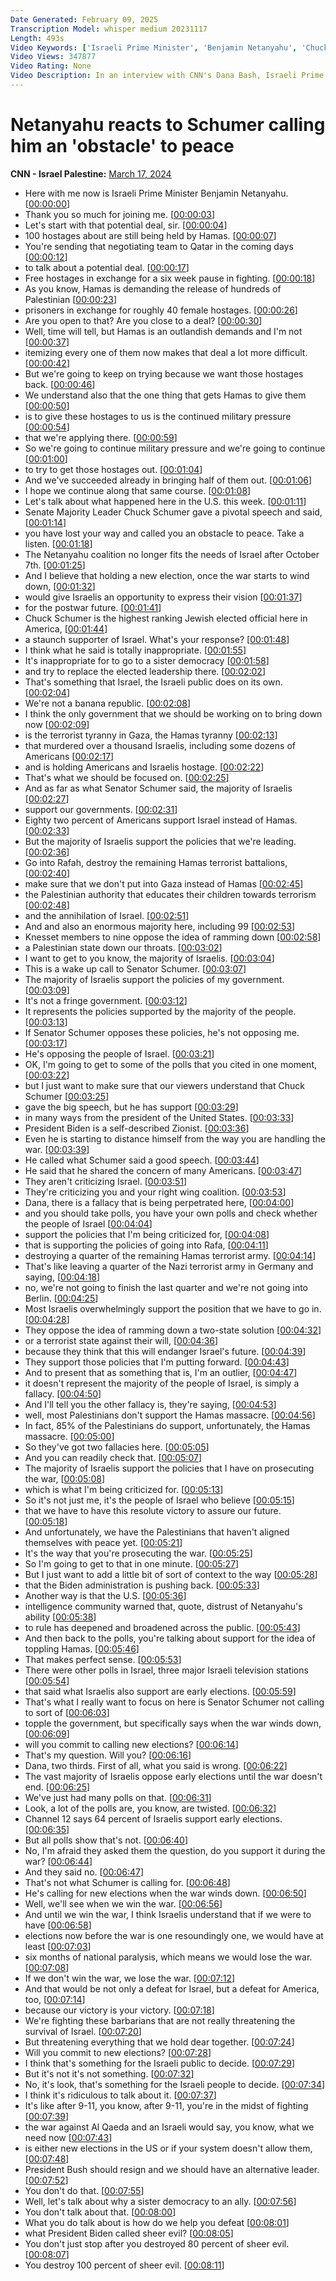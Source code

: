 ```yaml
---
Date Generated: February 09, 2025
Transcription Model: whisper medium 20231117
Length: 493s
Video Keywords: ['Israeli Prime Minister', 'Benjamin Netanyahu', 'Chuck Schumer', 'Israel', 'Hamas', 'Joe Biden', 'Dana Bash', 'State of the Union']
Video Views: 347877
Video Rating: None
Video Description: In an interview with CNN's Dana Bash, Israeli Prime Minister Benjamin Netanyahu calls Sen. Chuck Schumer's speech criticizing his leadership and calling for new elections "totally inappropriate". #CNN #News
---
```


# Netanyahu reacts to Schumer calling him an 'obstacle' to peace
**CNN - Israel Palestine:** [March 17, 2024](https://www.youtube.com/watch?v=jsxI0QjxJs8)
*  Here with me now is Israeli Prime Minister Benjamin Netanyahu. [[00:00:00](https://www.youtube.com/watch?v=jsxI0QjxJs8&t=0.0s)]
*  Thank you so much for joining me. [[00:00:03](https://www.youtube.com/watch?v=jsxI0QjxJs8&t=3.2s)]
*  Let's start with that potential deal, sir. [[00:00:04](https://www.youtube.com/watch?v=jsxI0QjxJs8&t=4.5200000000000005s)]
*  100 hostages about are still being held by Hamas. [[00:00:07](https://www.youtube.com/watch?v=jsxI0QjxJs8&t=7.84s)]
*  You're sending that negotiating team to Qatar in the coming days [[00:00:12](https://www.youtube.com/watch?v=jsxI0QjxJs8&t=12.08s)]
*  to talk about a potential deal. [[00:00:17](https://www.youtube.com/watch?v=jsxI0QjxJs8&t=17.04s)]
*  Free hostages in exchange for a six week pause in fighting. [[00:00:18](https://www.youtube.com/watch?v=jsxI0QjxJs8&t=18.96s)]
*  As you know, Hamas is demanding the release of hundreds of Palestinian [[00:00:23](https://www.youtube.com/watch?v=jsxI0QjxJs8&t=23.32s)]
*  prisoners in exchange for roughly 40 female hostages. [[00:00:26](https://www.youtube.com/watch?v=jsxI0QjxJs8&t=26.68s)]
*  Are you open to that? Are you close to a deal? [[00:00:30](https://www.youtube.com/watch?v=jsxI0QjxJs8&t=30.48s)]
*  Well, time will tell, but Hamas is an outlandish demands and I'm not [[00:00:37](https://www.youtube.com/watch?v=jsxI0QjxJs8&t=37.12s)]
*  itemizing every one of them now makes that deal a lot more difficult. [[00:00:42](https://www.youtube.com/watch?v=jsxI0QjxJs8&t=42.28s)]
*  But we're going to keep on trying because we want those hostages back. [[00:00:46](https://www.youtube.com/watch?v=jsxI0QjxJs8&t=46.84s)]
*  We understand also that the one thing that gets Hamas to give them [[00:00:50](https://www.youtube.com/watch?v=jsxI0QjxJs8&t=50.56s)]
*  is to give these hostages to us is the continued military pressure [[00:00:54](https://www.youtube.com/watch?v=jsxI0QjxJs8&t=54.52s)]
*  that we're applying there. [[00:00:59](https://www.youtube.com/watch?v=jsxI0QjxJs8&t=59.800000000000004s)]
*  So we're going to continue military pressure and we're going to continue [[00:01:00](https://www.youtube.com/watch?v=jsxI0QjxJs8&t=60.88s)]
*  to try to get those hostages out. [[00:01:04](https://www.youtube.com/watch?v=jsxI0QjxJs8&t=64.64s)]
*  And we've succeeded already in bringing half of them out. [[00:01:06](https://www.youtube.com/watch?v=jsxI0QjxJs8&t=66.36s)]
*  I hope we continue along that same course. [[00:01:08](https://www.youtube.com/watch?v=jsxI0QjxJs8&t=68.96000000000001s)]
*  Let's talk about what happened here in the U.S. this week. [[00:01:11](https://www.youtube.com/watch?v=jsxI0QjxJs8&t=71.72s)]
*  Senate Majority Leader Chuck Schumer gave a pivotal speech and said, [[00:01:14](https://www.youtube.com/watch?v=jsxI0QjxJs8&t=74.16s)]
*  you have lost your way and called you an obstacle to peace. Take a listen. [[00:01:18](https://www.youtube.com/watch?v=jsxI0QjxJs8&t=78.56s)]
*  The Netanyahu coalition no longer fits the needs of Israel after October 7th. [[00:01:25](https://www.youtube.com/watch?v=jsxI0QjxJs8&t=85.52s)]
*  And I believe that holding a new election, once the war starts to wind down, [[00:01:32](https://www.youtube.com/watch?v=jsxI0QjxJs8&t=92.03999999999999s)]
*  would give Israelis an opportunity to express their vision [[00:01:37](https://www.youtube.com/watch?v=jsxI0QjxJs8&t=97.24s)]
*  for the postwar future. [[00:01:41](https://www.youtube.com/watch?v=jsxI0QjxJs8&t=101.72s)]
*  Chuck Schumer is the highest ranking Jewish elected official here in America, [[00:01:44](https://www.youtube.com/watch?v=jsxI0QjxJs8&t=104.28s)]
*  a staunch supporter of Israel. What's your response? [[00:01:48](https://www.youtube.com/watch?v=jsxI0QjxJs8&t=108.44s)]
*  I think what he said is totally inappropriate. [[00:01:55](https://www.youtube.com/watch?v=jsxI0QjxJs8&t=115.52s)]
*  It's inappropriate for to go to a sister democracy [[00:01:58](https://www.youtube.com/watch?v=jsxI0QjxJs8&t=118.52s)]
*  and try to replace the elected leadership there. [[00:02:02](https://www.youtube.com/watch?v=jsxI0QjxJs8&t=122.47999999999999s)]
*  That's something that Israel, the Israeli public does on its own. [[00:02:04](https://www.youtube.com/watch?v=jsxI0QjxJs8&t=124.92s)]
*  We're not a banana republic. [[00:02:08](https://www.youtube.com/watch?v=jsxI0QjxJs8&t=128.2s)]
*  I think the only government that we should be working on to bring down now [[00:02:09](https://www.youtube.com/watch?v=jsxI0QjxJs8&t=129.8s)]
*  is the terrorist tyranny in Gaza, the Hamas tyranny [[00:02:13](https://www.youtube.com/watch?v=jsxI0QjxJs8&t=133.16s)]
*  that murdered over a thousand Israelis, including some dozens of Americans [[00:02:17](https://www.youtube.com/watch?v=jsxI0QjxJs8&t=137.72s)]
*  and is holding Americans and Israelis hostage. [[00:02:22](https://www.youtube.com/watch?v=jsxI0QjxJs8&t=142.96s)]
*  That's what we should be focused on. [[00:02:25](https://www.youtube.com/watch?v=jsxI0QjxJs8&t=145.88s)]
*  And as far as what Senator Schumer said, the majority of Israelis [[00:02:27](https://www.youtube.com/watch?v=jsxI0QjxJs8&t=147.24s)]
*  support our governments. [[00:02:31](https://www.youtube.com/watch?v=jsxI0QjxJs8&t=151.52s)]
*  Eighty two percent of Americans support Israel instead of Hamas. [[00:02:33](https://www.youtube.com/watch?v=jsxI0QjxJs8&t=153.24s)]
*  But the majority of Israelis support the policies that we're leading. [[00:02:36](https://www.youtube.com/watch?v=jsxI0QjxJs8&t=156.68s)]
*  Go into Rafah, destroy the remaining Hamas terrorist battalions, [[00:02:40](https://www.youtube.com/watch?v=jsxI0QjxJs8&t=160.68s)]
*  make sure that we don't put into Gaza instead of Hamas [[00:02:45](https://www.youtube.com/watch?v=jsxI0QjxJs8&t=165.0s)]
*  the Palestinian authority that educates their children towards terrorism [[00:02:48](https://www.youtube.com/watch?v=jsxI0QjxJs8&t=168.04000000000002s)]
*  and the annihilation of Israel. [[00:02:51](https://www.youtube.com/watch?v=jsxI0QjxJs8&t=171.4s)]
*  And and also an enormous majority here, including 99 [[00:02:53](https://www.youtube.com/watch?v=jsxI0QjxJs8&t=173.28s)]
*  Knesset members to nine oppose the idea of ramming down [[00:02:58](https://www.youtube.com/watch?v=jsxI0QjxJs8&t=178.84s)]
*  a Palestinian state down our throats. [[00:03:02](https://www.youtube.com/watch?v=jsxI0QjxJs8&t=182.96s)]
*  I want to get to you know, the majority of Israelis. [[00:03:04](https://www.youtube.com/watch?v=jsxI0QjxJs8&t=184.84s)]
*  This is a wake up call to Senator Schumer. [[00:03:07](https://www.youtube.com/watch?v=jsxI0QjxJs8&t=187.0s)]
*  The majority of Israelis support the policies of my government. [[00:03:09](https://www.youtube.com/watch?v=jsxI0QjxJs8&t=189.28s)]
*  It's not a fringe government. [[00:03:12](https://www.youtube.com/watch?v=jsxI0QjxJs8&t=192.72s)]
*  It represents the policies supported by the majority of the people. [[00:03:13](https://www.youtube.com/watch?v=jsxI0QjxJs8&t=193.96s)]
*  If Senator Schumer opposes these policies, he's not opposing me. [[00:03:17](https://www.youtube.com/watch?v=jsxI0QjxJs8&t=197.56s)]
*  He's opposing the people of Israel. [[00:03:21](https://www.youtube.com/watch?v=jsxI0QjxJs8&t=201.36s)]
*  OK, I'm going to get to some of the polls that you cited in one moment, [[00:03:22](https://www.youtube.com/watch?v=jsxI0QjxJs8&t=202.96s)]
*  but I just want to make sure that our viewers understand that Chuck Schumer [[00:03:25](https://www.youtube.com/watch?v=jsxI0QjxJs8&t=205.88s)]
*  gave the big speech, but he has support [[00:03:29](https://www.youtube.com/watch?v=jsxI0QjxJs8&t=209.88s)]
*  in many ways from the president of the United States. [[00:03:33](https://www.youtube.com/watch?v=jsxI0QjxJs8&t=213.72s)]
*  President Biden is a self-described Zionist. [[00:03:36](https://www.youtube.com/watch?v=jsxI0QjxJs8&t=216.52s)]
*  Even he is starting to distance himself from the way you are handling the war. [[00:03:39](https://www.youtube.com/watch?v=jsxI0QjxJs8&t=219.12s)]
*  He called what Schumer said a good speech. [[00:03:44](https://www.youtube.com/watch?v=jsxI0QjxJs8&t=224.36s)]
*  He said that he shared the concern of many Americans. [[00:03:47](https://www.youtube.com/watch?v=jsxI0QjxJs8&t=227.44s)]
*  They aren't criticizing Israel. [[00:03:51](https://www.youtube.com/watch?v=jsxI0QjxJs8&t=231.8s)]
*  They're criticizing you and your right wing coalition. [[00:03:53](https://www.youtube.com/watch?v=jsxI0QjxJs8&t=233.48s)]
*  Dana, there is a fallacy that is being perpetrated here, [[00:04:00](https://www.youtube.com/watch?v=jsxI0QjxJs8&t=240.56s)]
*  and you should take polls, you have your own polls and check whether the people of Israel [[00:04:04](https://www.youtube.com/watch?v=jsxI0QjxJs8&t=244.24s)]
*  support the policies that I'm being criticized for, [[00:04:08](https://www.youtube.com/watch?v=jsxI0QjxJs8&t=248.6s)]
*  that is supporting the policies of going into Rafa, [[00:04:11](https://www.youtube.com/watch?v=jsxI0QjxJs8&t=251.84s)]
*  destroying a quarter of the remaining Hamas terrorist army. [[00:04:14](https://www.youtube.com/watch?v=jsxI0QjxJs8&t=254.96s)]
*  That's like leaving a quarter of the Nazi terrorist army in Germany and saying, [[00:04:18](https://www.youtube.com/watch?v=jsxI0QjxJs8&t=258.59999999999997s)]
*  no, we're not going to finish the last quarter and we're not going into Berlin. [[00:04:25](https://www.youtube.com/watch?v=jsxI0QjxJs8&t=265.0s)]
*  Most Israelis overwhelmingly support the position that we have to go in. [[00:04:28](https://www.youtube.com/watch?v=jsxI0QjxJs8&t=268.84s)]
*  They oppose the idea of ramming down a two-state solution [[00:04:32](https://www.youtube.com/watch?v=jsxI0QjxJs8&t=272.8s)]
*  or a terrorist state against their will, [[00:04:36](https://www.youtube.com/watch?v=jsxI0QjxJs8&t=276.59999999999997s)]
*  because they think that this will endanger Israel's future. [[00:04:39](https://www.youtube.com/watch?v=jsxI0QjxJs8&t=279.52s)]
*  They support those policies that I'm putting forward. [[00:04:43](https://www.youtube.com/watch?v=jsxI0QjxJs8&t=283.32s)]
*  And to present that as something that is, I'm an outlier, [[00:04:47](https://www.youtube.com/watch?v=jsxI0QjxJs8&t=287.12s)]
*  it doesn't represent the majority of the people of Israel, is simply a fallacy. [[00:04:50](https://www.youtube.com/watch?v=jsxI0QjxJs8&t=290.48s)]
*  And I'll tell you the other fallacy is, they're saying, [[00:04:53](https://www.youtube.com/watch?v=jsxI0QjxJs8&t=293.76s)]
*  well, most Palestinians don't support the Hamas massacre. [[00:04:56](https://www.youtube.com/watch?v=jsxI0QjxJs8&t=296.4s)]
*  In fact, 85% of the Palestinians do support, unfortunately, the Hamas massacre. [[00:05:00](https://www.youtube.com/watch?v=jsxI0QjxJs8&t=300.12s)]
*  So they've got two fallacies here. [[00:05:05](https://www.youtube.com/watch?v=jsxI0QjxJs8&t=305.08s)]
*  And you can readily check that. [[00:05:07](https://www.youtube.com/watch?v=jsxI0QjxJs8&t=307.32s)]
*  The majority of Israelis support the policies that I have on prosecuting the war, [[00:05:08](https://www.youtube.com/watch?v=jsxI0QjxJs8&t=308.8s)]
*  which is what I'm being criticized for. [[00:05:13](https://www.youtube.com/watch?v=jsxI0QjxJs8&t=313.08s)]
*  So it's not just me, it's the people of Israel who believe [[00:05:15](https://www.youtube.com/watch?v=jsxI0QjxJs8&t=315.16s)]
*  that we have to have this resolute victory to assure our future. [[00:05:18](https://www.youtube.com/watch?v=jsxI0QjxJs8&t=318.44s)]
*  And unfortunately, we have the Palestinians that haven't aligned themselves with peace yet. [[00:05:21](https://www.youtube.com/watch?v=jsxI0QjxJs8&t=321.64000000000004s)]
*  It's the way that you're prosecuting the war. [[00:05:25](https://www.youtube.com/watch?v=jsxI0QjxJs8&t=325.40000000000003s)]
*  So I'm going to get to that in one minute. [[00:05:27](https://www.youtube.com/watch?v=jsxI0QjxJs8&t=327.48s)]
*  But I just want to add a little bit of sort of context to the way [[00:05:28](https://www.youtube.com/watch?v=jsxI0QjxJs8&t=328.84000000000003s)]
*  that the Biden administration is pushing back. [[00:05:33](https://www.youtube.com/watch?v=jsxI0QjxJs8&t=333.52000000000004s)]
*  Another way is that the U.S. [[00:05:36](https://www.youtube.com/watch?v=jsxI0QjxJs8&t=336.20000000000005s)]
*  intelligence community warned that, quote, distrust of Netanyahu's ability [[00:05:38](https://www.youtube.com/watch?v=jsxI0QjxJs8&t=338.08000000000004s)]
*  to rule has deepened and broadened across the public. [[00:05:43](https://www.youtube.com/watch?v=jsxI0QjxJs8&t=343.28s)]
*  And then back to the polls, you're talking about support for the idea of toppling Hamas. [[00:05:46](https://www.youtube.com/watch?v=jsxI0QjxJs8&t=346.79999999999995s)]
*  That makes perfect sense. [[00:05:53](https://www.youtube.com/watch?v=jsxI0QjxJs8&t=353.15999999999997s)]
*  There were other polls in Israel, three major Israeli television stations [[00:05:54](https://www.youtube.com/watch?v=jsxI0QjxJs8&t=354.88s)]
*  that said what Israelis also support are early elections. [[00:05:59](https://www.youtube.com/watch?v=jsxI0QjxJs8&t=359.91999999999996s)]
*  That's what I really want to focus on here is Senator Schumer not calling to sort of [[00:06:03](https://www.youtube.com/watch?v=jsxI0QjxJs8&t=363.67999999999995s)]
*  topple the government, but specifically says when the war winds down, [[00:06:09](https://www.youtube.com/watch?v=jsxI0QjxJs8&t=369.16s)]
*  will you commit to calling new elections? [[00:06:14](https://www.youtube.com/watch?v=jsxI0QjxJs8&t=374.16s)]
*  That's my question. Will you? [[00:06:16](https://www.youtube.com/watch?v=jsxI0QjxJs8&t=376.72s)]
*  Dana, two thirds. First of all, what you said is wrong. [[00:06:22](https://www.youtube.com/watch?v=jsxI0QjxJs8&t=382.16s)]
*  The vast majority of Israelis oppose early elections until the war doesn't end. [[00:06:25](https://www.youtube.com/watch?v=jsxI0QjxJs8&t=385.44000000000005s)]
*  We've just had many polls on that. [[00:06:31](https://www.youtube.com/watch?v=jsxI0QjxJs8&t=391.08000000000004s)]
*  Look, a lot of the polls are, you know, are twisted. [[00:06:32](https://www.youtube.com/watch?v=jsxI0QjxJs8&t=392.8s)]
*  Channel 12 says 64 percent of Israelis support early elections. [[00:06:35](https://www.youtube.com/watch?v=jsxI0QjxJs8&t=395.52s)]
*  But all polls show that's not. [[00:06:40](https://www.youtube.com/watch?v=jsxI0QjxJs8&t=400.96s)]
*  No, I'm afraid they asked them the question, do you support it during the war? [[00:06:44](https://www.youtube.com/watch?v=jsxI0QjxJs8&t=404.35999999999996s)]
*  And they said no. [[00:06:47](https://www.youtube.com/watch?v=jsxI0QjxJs8&t=407.64s)]
*  That's not what Schumer is calling for. [[00:06:48](https://www.youtube.com/watch?v=jsxI0QjxJs8&t=408.47999999999996s)]
*  He's calling for new elections when the war winds down. [[00:06:50](https://www.youtube.com/watch?v=jsxI0QjxJs8&t=410.08s)]
*  Well, we'll see when we win the war. [[00:06:56](https://www.youtube.com/watch?v=jsxI0QjxJs8&t=416.44s)]
*  And until we win the war, I think Israelis understand that if we were to have [[00:06:58](https://www.youtube.com/watch?v=jsxI0QjxJs8&t=418.96s)]
*  elections now before the war is one resoundingly one, we would have at least [[00:07:03](https://www.youtube.com/watch?v=jsxI0QjxJs8&t=423.04s)]
*  six months of national paralysis, which means we would lose the war. [[00:07:08](https://www.youtube.com/watch?v=jsxI0QjxJs8&t=428.68s)]
*  If we don't win the war, we lose the war. [[00:07:12](https://www.youtube.com/watch?v=jsxI0QjxJs8&t=432.36s)]
*  And that would be not only a defeat for Israel, but a defeat for America, too, [[00:07:14](https://www.youtube.com/watch?v=jsxI0QjxJs8&t=434.0s)]
*  because our victory is your victory. [[00:07:18](https://www.youtube.com/watch?v=jsxI0QjxJs8&t=438.44s)]
*  We're fighting these barbarians that are not really threatening the survival of Israel. [[00:07:20](https://www.youtube.com/watch?v=jsxI0QjxJs8&t=440.64s)]
*  But threatening everything that we hold dear together. [[00:07:24](https://www.youtube.com/watch?v=jsxI0QjxJs8&t=444.44s)]
*  Will you commit to new elections? [[00:07:28](https://www.youtube.com/watch?v=jsxI0QjxJs8&t=448.36s)]
*  I think that's something for the Israeli public to decide. [[00:07:29](https://www.youtube.com/watch?v=jsxI0QjxJs8&t=449.76s)]
*  But it's not it's not something. [[00:07:32](https://www.youtube.com/watch?v=jsxI0QjxJs8&t=452.2s)]
*  No, it's look, that's something for the Israeli people to decide. [[00:07:34](https://www.youtube.com/watch?v=jsxI0QjxJs8&t=454.32s)]
*  I think it's ridiculous to talk about it. [[00:07:37](https://www.youtube.com/watch?v=jsxI0QjxJs8&t=457.32s)]
*  It's like after 9-11, you know, after 9-11, you're in the midst of fighting [[00:07:39](https://www.youtube.com/watch?v=jsxI0QjxJs8&t=459.32s)]
*  the war against Al Qaeda and an Israeli would say, you know, what we need now [[00:07:43](https://www.youtube.com/watch?v=jsxI0QjxJs8&t=463.52s)]
*  is either new elections in the US or if your system doesn't allow them, [[00:07:48](https://www.youtube.com/watch?v=jsxI0QjxJs8&t=468.71999999999997s)]
*  President Bush should resign and we should have an alternative leader. [[00:07:52](https://www.youtube.com/watch?v=jsxI0QjxJs8&t=472.24s)]
*  You don't do that. [[00:07:55](https://www.youtube.com/watch?v=jsxI0QjxJs8&t=475.12s)]
*  Well, let's talk about why a sister democracy to an ally. [[00:07:56](https://www.youtube.com/watch?v=jsxI0QjxJs8&t=476.03999999999996s)]
*  You don't talk about that. [[00:08:00](https://www.youtube.com/watch?v=jsxI0QjxJs8&t=480.12s)]
*  What you do talk about is how do we help you defeat [[00:08:01](https://www.youtube.com/watch?v=jsxI0QjxJs8&t=481.40000000000003s)]
*  what President Biden called sheer evil? [[00:08:05](https://www.youtube.com/watch?v=jsxI0QjxJs8&t=485.48s)]
*  You don't just stop after you destroyed 80 percent of sheer evil. [[00:08:07](https://www.youtube.com/watch?v=jsxI0QjxJs8&t=487.68s)]
*  You destroy 100 percent of sheer evil. [[00:08:11](https://www.youtube.com/watch?v=jsxI0QjxJs8&t=491.16s)]
